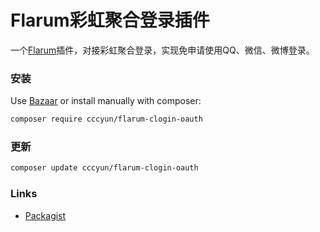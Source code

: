 # Flarum彩虹聚合登录插件

一个[Flarum](http://flarum.org)插件，对接彩虹聚合登录，实现免申请使用QQ、微信、微博登录。

### 安装

Use [Bazaar](https://discuss.flarum.org/d/5151-flagrow-bazaar-the-extension-marketplace) or install manually with composer:

```sh
composer require cccyun/flarum-clogin-oauth
```

### 更新

```sh
composer update cccyun/flarum-clogin-oauth
```

### Links

- [Packagist](https://packagist.org/packages/cccyun/flarum-clogin-oauth)
